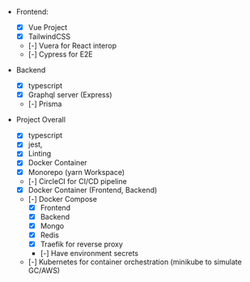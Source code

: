 - Frontend:
  - [X] Vue Project
  - [X] TailwindCSS
  - [-] Vuera for React interop
  - [-] Cypress for E2E

- Backend
  - [X] typescript
  - [X] Graphql server (Express)
  - [-] Prisma

- Project Overall
  - [X] typescript
  - [X] jest,
  - [X] Linting
  - [X] Docker Container
  - [X] Monorepo (yarn Workspace)
  - [-] CircleCI for CI/CD pipeline
  - [X] Docker Container (Frontend, Backend)
  - [-] Docker Compose
    - [X] Frontend
    - [X] Backend
    - [X] Mongo
    - [X] Redis
    - [X] Traefik for reverse proxy
    - [-] Have environment secrets
  - [-] Kubernetes for container orchestration (minikube to simulate GC/AWS)

